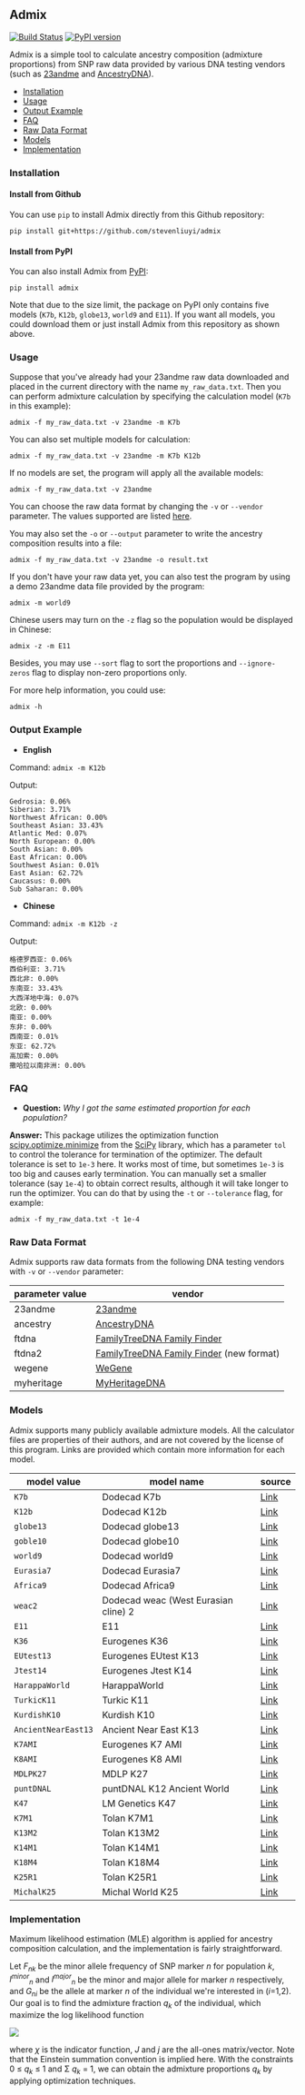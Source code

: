 ## Admix
[![Build Status](https://travis-ci.org/stevenliuyi/admix.svg?branch=master)](https://travis-ci.org/stevenliuyi/admix)
[![PyPI version](https://badge.fury.io/py/admix.svg)](https://badge.fury.io/py/admix)

Admix is a simple tool to calculate ancestry composition (admixture proportions) from SNP raw data provided by various DNA testing vendors (such as [23andme](https://www.23andme.com/) and [AncestryDNA](https://www.ancestry.com/dna/)).

- [Installation](#installation)
- [Usage](#usage)
- [Output Example](#output-example)
- [FAQ](#faq)
- [Raw Data Format](#raw-data-format)
- [Models](#models)
- [Implementation](#implementation)

### Installation
#### Install from Github
You can use `pip` to install Admix directly from this Github repository:
```
pip install git+https://github.com/stevenliuyi/admix
```

#### Install from PyPI
You can also install Admix from [PyPI](https://pypi.python.org/pypi/admix):
```
pip install admix
```

Note that due to the size limit, the package on PyPI only contains five models (`K7b`, `K12b`, `globe13`, `world9` and `E11`). If you want all models, you could download them or just install Admix from this repository as shown above.

### Usage
Suppose that you've already had your 23andme raw data downloaded and placed in the current directory with the name `my_raw_data.txt`. Then you can perform admixture calculation by specifying the calculation model (`K7b` in this example):

```
admix -f my_raw_data.txt -v 23andme -m K7b
```

You can also set multiple models for calculation:
```
admix -f my_raw_data.txt -v 23andme -m K7b K12b
```

If no models are set, the program will apply all the available models:
```
admix -f my_raw_data.txt -v 23andme
```
You can choose the raw data format by changing the `-v` or `--vendor` parameter. The values supported are listed [here](#raw-data-format).

You may also set the `-o` or `--output` parameter to write the ancestry composition results into a file:
```
admix -f my_raw_data.txt -v 23andme -o result.txt
```

If you don't have your raw data yet, you can also test the program by using a demo 23andme data file provided by the program:
```
admix -m world9
```

Chinese users may turn on the `-z` flag so the population would be displayed in Chinese:
```
admix -z -m E11
```

Besides, you may use `--sort` flag to sort the proportions and `--ignore-zeros` flag to display non-zero proportions only.

For more help information, you could use:
```
admix -h
```

### Output Example
- **English**

Command: `admix -m K12b`

Output:
```
Gedrosia: 0.06%
Siberian: 3.71%
Northwest African: 0.00%
Southeast Asian: 33.43%
Atlantic Med: 0.07%
North European: 0.00%
South Asian: 0.00%
East African: 0.00%
Southwest Asian: 0.01%
East Asian: 62.72%
Caucasus: 0.00%
Sub Saharan: 0.00%
```
- **Chinese**

Command: `admix -m K12b -z`

Output:
```
格德罗西亚: 0.06%
西伯利亚: 3.71%
西北非: 0.00%
东南亚: 33.43%
大西洋地中海: 0.07%
北欧: 0.00%
南亚: 0.00%
东非: 0.00%
西南亚: 0.01%
东亚: 62.72%
高加索: 0.00%
撒哈拉以南非洲: 0.00%
```

### FAQ
- **Question:** *Why I got the same estimated proportion for each population?*

**Answer:** This package utilizes the optimization function [scipy.optimize.minimize](https://docs.scipy.org/doc/scipy/reference/generated/scipy.optimize.minimize.html) from the [SciPy](https://www.scipy.org) library, which has a parameter `tol` to control the tolerance for termination of the optimizer. The default tolerance is set to `1e-3` here. It works most of time, but sometimes `1e-3` is too big and causes early termination. You can manually set a smaller tolerance (say `1e-4`) to obtain correct results, although it will take longer to run the optimizer. You can do that by using the `-t` or `--tolerance` flag, for example:

```
admix -f my_raw_data.txt -t 1e-4
```

### Raw Data Format
Admix supports raw data formats from the following DNA testing vendors with `-v` or `--vendor` parameter:

| parameter value | vendor |
| --------------- | ------ |
| 23andme | [23andme](https://www.23andme.com/) |
| ancestry | [AncestryDNA](https://www.ancestry.com/dna/) |
| ftdna | [FamilyTreeDNA Family Finder](https://www.familytreedna.com/products/family-finder) |
| ftdna2 | [FamilyTreeDNA Family Finder](https://www.familytreedna.com/products/family-finder) (new format) |
| wegene | [WeGene](https://www.wegene.com/en/) |
| myheritage | [MyHeritageDNA](https://www.myheritage.com/dna) |

### Models
Admix supports many publicly available admixture models. All the calculator files are properties of their authors, and are not covered by the license of this program. Links are provided which contain more information for each model.

| model value | model name | source |
| ----- | --------- | ---- |
| `K7b` | Dodecad K7b | [Link](http://dodecad.blogspot.com/2012/01/k12b-and-k7b-calculators.html) |
| `K12b` | Dodecad K12b | [Link](http://dodecad.blogspot.com/2012/01/k12b-and-k7b-calculators.html) |
| `globe13` | Dodecad globe13 | [Link](http://dodecad.blogspot.com/2012/10/globe13-calculator.html) |
| `goble10` | Dodecad globe10 | [Link](http://dodecad.blogspot.com/2012/10/globe10-calculator.html) |
| `world9` | Dodecad world9 | [Link](http://dodecad.blogspot.com/2011/12/world9-calculator.html) |
| `Eurasia7` | Dodecad Eurasia7 | [Link](http://dodecad.blogspot.com/2011/10/eurasia7-calculator.html) |
| `Africa9` | Dodecad Africa9 | [Link](http://dodecad.blogspot.com/2011/09/africa9-calculator.html) |
| `weac2` | Dodecad weac (West Eurasian cline) 2 | [Link](http://dodecad.blogspot.com/2012/06/weac2-calculator.html) |
| `E11` | E11 | [Link](http://www.ranhaer.com/thread-32241-1-1.html) |
| `K36` | Eurogenes K36 | [Link](http://bga101.blogspot.com/2013/03/eurogenes-k36-at-gedmatch.html) |
| `EUtest13` | Eurogenes EUtest K13 | [Link](http://bga101.blogspot.com/2013/11/updated-eurogenes-k13-at-gedmatch.html) |
| `Jtest14` | Eurogenes Jtest K14 | [Link](http://bga101.blogspot.com/2012/09/eurogenes-ashkenazim-ancestry-test-files.html) |
| `HarappaWorld` | HarappaWorld | [Link](http://www.harappadna.org/2012/05/harappaworld-admixture/) |
| `TurkicK11` | Turkic K11 | [Link](http://www.anthrogenica.com/showthread.php?8817-Turkic-K11-Admixture-Calculator) |
| `KurdishK10` | Kurdish K10 | [Link](http://www.anthrogenica.com/showthread.php?8571-K10-Kurdish-Calculator-Version-1/page6) |
| `AncientNearEast13` | Ancient Near East K13 | [Link](http://www.anthrogenica.com/showthread.php?8193-ancient-DNA-in-the-Gedrosia-Near-East-Neolithic-K13) |
| `K7AMI` | Eurogenes K7 AMI | [Link](http://www.anthrogenica.com/showthread.php?4548-Upcoming-DIY-Eurogenes-K7-amp-K8-Calculator-amp-Oracles-for-tracking-E-Asian-amp-ASI) |
| `K8AMI` | Eurogenes K8 AMI | [Link](http://www.anthrogenica.com/showthread.php?4548-Upcoming-DIY-Eurogenes-K7-amp-K8-Calculator-amp-Oracles-for-tracking-E-Asian-amp-ASI) |
| `MDLPK27` | MDLP K27 | [Link](http://www.anthrogenica.com/showthread.php?4557-Post-MDLP-K27-Results) |
| `puntDNAL` | puntDNAL K12 Ancient World | [Link](http://www.anthrogenica.com/showthread.php?8034-PuntDNAL-K12-Ancient-World-Results) |
| `K47` | LM Genetics K47 | [Link](https://anthrogenica.com/showthread.php?12788-New-K30-K47-World-Calculator) |
| `K7M1` | Tolan K7M1 | [Link](http://gen3553.pagesperso-orange.fr/ADN/Calc.htm) |
| `K13M2` | Tolan K13M2 | [Link](http://gen3553.pagesperso-orange.fr/ADN/Calc.htm) |
| `K14M1` | Tolan K14M1 | [Link](http://gen3553.pagesperso-orange.fr/ADN/Calc.htm) |
| `K18M4` | Tolan K18M4 | [Link](http://gen3553.pagesperso-orange.fr/ADN/Calc.htm) |
| `K25R1` | Tolan K25R1 | [Link](http://gen3553.pagesperso-orange.fr/ADN/Calc.htm) |
| `MichalK25`| Michal World K25 | [Link](https://anthrogenica.com/showthread.php?13359-Michal-s-World-K25-calculator) |

### Implementation
Maximum likelihood estimation (MLE) algorithm is applied for ancestry composition calculation, and the implementation is fairly straightforward.

Let *F<sub>nk</sub>* be the minor allele frequency of SNP marker *n* for population *k*, *l<sup>minor</sup><sub>n</sub>* and *l<sup>major</sup><sub>n</sub>* be the minor and major allele for marker *n* respectively, and *G<sub>ni</sub>* be the allele at marker *n* of the individual we're interested in (*i*=1,2). Our goal is to find the admixture fraction *q<sub>k</sub>* of the individual, which maximize the log likelihood function

![](http://latex.codecogs.com/gif.latex?\\chi_{\\{l^{minor}_n\\}}(G_{ni})j_i\\log(F_{nk}q_k)+\\chi_{\\{l^{major}_n\\}}(G_{ni})j_i\\log((J_{nk}-F_{nk})q_k),) 

where *χ* is the indicator function, *J* and *j* are the all-ones matrix/vector. Note that the Einstein summation convention is implied here. With the constraints 0 ≤ *q<sub>k</sub>* ≤ 1 and Σ *q<sub>k</sub>* = 1, we can obtain the admixture proportions *q<sub>k</sub>* by applying optimization techniques.
